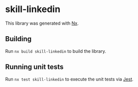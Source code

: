 # skill-linkedin

This library was generated with [Nx](https://nx.dev).

## Building

Run `nx build skill-linkedin` to build the library.

## Running unit tests

Run `nx test skill-linkedin` to execute the unit tests via [Jest](https://jestjs.io).
